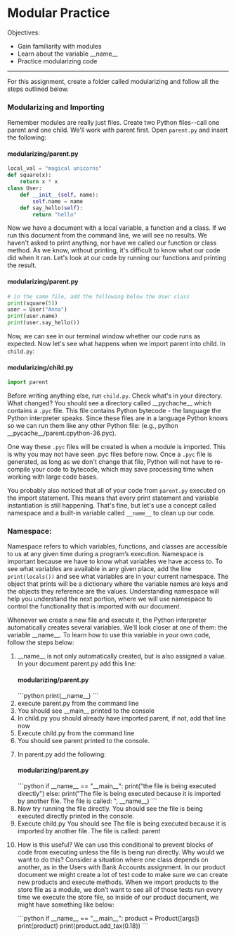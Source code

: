 <h1>Modular Practice</h1>

<p>Objectives:</p>
<ul>
    <li>Gain familiarity with modules</li>
    <li>Learn about the variable __name__</li>
    <li>Practice modularizing code</li>
</ul>

<hr>
<code></code>
<strong></strong>

<p>For this assignment, create a folder called modularizing and follow all the steps outlined below.</p>

<h3>Modularizing and Importing</h3>

<p>Remember modules are really just files. Create two Python files--call one parent and one child. We'll work with parent first. Open <code>parent.py</code> and insert the following:</p>

<h4>modularizing/parent.py</h4>

```python
local_val = "magical unicorns"
def square(x):
    return x * x
class User:
    def __init__(self, name):
        self.name = name
    def say_hello(self):
        return "hello"
```

<p>Now we have a document with a local variable, a function and a class. If we run this document from the command line, we will see no results. We haven't asked to print anything, nor have we called our function or class method. As we know, without printing, it's difficult to know what our code did when it ran. Let's look at our code by running our functions and printing the result.</p>

<h4>modularizing/parent.py</h4>

```python
# in the same file, add the following below the User class
print(square(5))
user = User("Anna")
print(user.name)
print(user.say_hello())
```

<p>Now, we can see in our terminal window whether our code runs as expected. Now let's see what happens when we import parent into child. In <code>child.py</code>:</p>

<h4>modularizing/child.py</h4>

```python
import parent
```

<p>Before writing anything else, run <code>child.py</code>. Check what's in your directory. What changed? You should see a directory called __pychache__ which contains a <code>.pyc</code> file. This file contains Python bytecode - the language the Python interpreter speaks. Since these files are in a language Python knows so we can run them like any other Python file: (e.g., python __pycache__/parent.cpython-36.pyc).</p>

<p>One way these <code>.pyc</code> files will be created is when a module is imported. This is why you may not have seen .pyc files before now. Once a <code>.pyc</code> file is generated, as long as we don't change that file, Python will not have to re-compile your code to bytecode, which may save processing time when working with large code bases.</p>

<p>You probably also noticed that all of your code from <code>parent.py</code> executed on the import statement. This means that every print statement and variable instantiation is still happening. That's fine, but let's use a concept called namespace and a built-in variable called <code>__name__</code> to clean up our code.</p>

<h3>Namespace:</h3>

<p>Namespace refers to which variables, functions, and classes are accessible to us at any given time during a program’s execution. Namespace is important because we have to know what variables we have access to. To see what variables are available in any given place, add the line <code>print(locals())</code> and see what variables are in your current namespace. The object that prints will be a dictionary where the variable names are keys and the objects they reference are the values. Understanding namespace will help you understand the next portion, where we will use namespace to control the functionality that is imported with our document.</p>

<p>Whenever we create a new file and execute it, the Python interpreter automatically creates several variables. We’ll look closer at one of them: the variable __name__. To learn how to use this variable in your own code, follow the steps below:</p>

<ol>
    <li>
        <p>__name__ is not only automatically created, but is also assigned a value. In your document parent.py add this line:</p>
        <h4>modularizing/parent.py</h4>
        ```python
        print(__name__)
        ```
    </li>
    <li>execute parent.py from the command line</li>
    <li>You should see __main__ printed to the console</li>
    <li>In child.py you should already have imported parent, if not, add that line now</li>
    <li>Execute child.py from the command line</li>
    <li>You should see parent printed to the console.</li>
    <li>
        <p>In parent.py add the following:</p>
        <h4>modularizing/parent.py</h4>
        ```python
        if __name__ == "__main__":
            print("the file is being executed directly")
        else:
            print("The file is being executed because it is imported by another file. The file is called: ", __name__)
        ```
    </li>
    <li>Now try running the file directly. You should see the file is being executed directly printed in the console.</li>
    <li>Execute child.py You should see The file is being executed because it is imported by another file. The file is called: parent</li>
    <li>
        <p>How is this useful? We can use this conditional to prevent blocks of code from executing unless the file is being run directly. Why would we want to do this? Consider a situation where one class depends on another, as in the Users with Bank Accounts assignment. In our product document we might create a lot of test code to make sure we can create new products and execute methods. When we import products to the store file as a module, we don’t want to see all of those tests run every time we execute the store file, so inside of our product document, we might have something like below:</p>
        ```python
        if __name__ == "__main__":
            product = Product([args])
            print(product)
            print(product.add_tax(0.18))
        ```
    </li>
</ol>